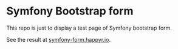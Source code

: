 # Symfony Bootstrap form

This repo is just to display a test page of Symfony bootstrap form. 

See the result at [symfony-form.happyr.io](https://symfony-form.happyr.io).
